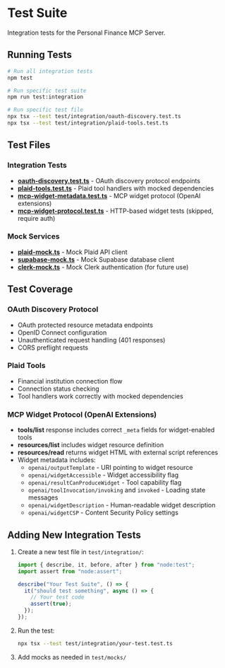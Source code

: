 # Test Suite

Integration tests for the Personal Finance MCP Server.

## Running Tests

```bash
# Run all integration tests
npm test

# Run specific test suite
npm run test:integration

# Run specific test file
npx tsx --test test/integration/oauth-discovery.test.ts
npx tsx --test test/integration/plaid-tools.test.ts
```

## Test Files

### Integration Tests

- **[oauth-discovery.test.ts](integration/oauth-discovery.test.ts)** - OAuth discovery protocol endpoints
- **[plaid-tools.test.ts](integration/plaid-tools.test.ts)** - Plaid tool handlers with mocked dependencies
- **[mcp-widget-metadata.test.ts](integration/mcp-widget-metadata.test.ts)** - MCP widget protocol (OpenAI extensions)
- **[mcp-widget-protocol.test.ts](integration/mcp-widget-protocol.test.ts)** - HTTP-based widget tests (skipped, require auth)

### Mock Services

- **[plaid-mock.ts](mocks/plaid-mock.ts)** - Mock Plaid API client
- **[supabase-mock.ts](mocks/supabase-mock.ts)** - Mock Supabase database client
- **[clerk-mock.ts](mocks/clerk-mock.ts)** - Mock Clerk authentication (for future use)

## Test Coverage

### OAuth Discovery Protocol
- OAuth protected resource metadata endpoints
- OpenID Connect configuration
- Unauthenticated request handling (401 responses)
- CORS preflight requests

### Plaid Tools
- Financial institution connection flow
- Connection status checking
- Tool handlers work correctly with mocked dependencies

### MCP Widget Protocol (OpenAI Extensions)
- **tools/list** response includes correct `_meta` fields for widget-enabled tools
- **resources/list** includes widget resource definition
- **resources/read** returns widget HTML with external script references
- Widget metadata includes:
  - `openai/outputTemplate` - URI pointing to widget resource
  - `openai/widgetAccessible` - Widget accessibility flag
  - `openai/resultCanProduceWidget` - Tool capability flag
  - `openai/toolInvocation/invoking` and `invoked` - Loading state messages
  - `openai/widgetDescription` - Human-readable widget description
  - `openai/widgetCSP` - Content Security Policy settings

## Adding New Integration Tests

1. Create a new test file in `test/integration/`:
   ```typescript
   import { describe, it, before, after } from "node:test";
   import assert from "node:assert";

   describe("Your Test Suite", () => {
     it("should test something", async () => {
       // Your test code
       assert(true);
     });
   });
   ```

2. Run the test:
   ```bash
   npx tsx --test test/integration/your-test.test.ts
   ```

3. Add mocks as needed in `test/mocks/`
